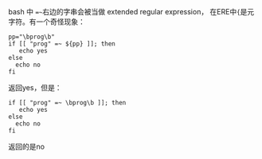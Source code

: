 bash 中 `=~`右边的字串会被当做 extended regular expression， 在ERE中`{`是元字符。有一个奇怪现象：
```
pp="\bprog\b"
if [[ "prog" =~ ${pp} ]]; then
   echo yes
else
  echo no
fi
```
返回yes，但是：
```
if [[ "prog" =~ \bprog\b ]]; then
   echo yes
else
  echo no
fi
```
返回的是no
